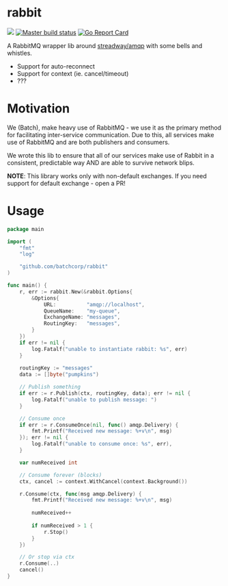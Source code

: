 rabbit
======
[![](https://godoc.org/github.com/batchcorp/rabbit?status.svg)](http://godoc.org/github.com/batchcorp/rabbit) [![Master build status](https://github.com/batchcorp/rabbit/workflows/main/badge.svg)](https://github.com/batchcorp/rabbit/actions) [![Go Report Card](https://goreportcard.com/badge/github.com/batchcorp/rabbit)](https://goreportcard.com/report/github.com/batchcorp/rabbit)

A RabbitMQ wrapper lib around [streadway/amqp](https://github.com/streadway/amqp) 
with some bells and whistles.

* Support for auto-reconnect
* Support for context (ie. cancel/timeout)
* ???

# Motivation

We (Batch), make heavy use of RabbitMQ - we use it as the primary method for
facilitating inter-service communication. Due to this, all services make use of
RabbitMQ and are both publishers and consumers.

We wrote this lib to ensure that all of our services make use of Rabbit in a
consistent, predictable way AND are able to survive network blips.

**NOTE**: This library works only with non-default exchanges. If you need support
for default exchange - open a PR!

# Usage
```go
package main

import (
    "fmt"
    "log"  

    "github.com/batchcorp/rabbit"
)

func main() { 
    r, err := rabbit.New(&rabbit.Options{
        &Options{
        	URL:          "amqp://localhost",
        	QueueName:    "my-queue",
        	ExchangeName: "messages",
        	RoutingKey:   "messages",
        }
    })
    if err != nil {
        log.Fatalf("unable to instantiate rabbit: %s", err)
    }
    
    routingKey := "messages"
    data := []byte("pumpkins")

    // Publish something
    if err := r.Publish(ctx, routingKey, data); err != nil {
        log.Fatalf("unable to publish message: ")
    }

    // Consume once
    if err := r.ConsumeOnce(nil, func() amqp.Delivery) {
        fmt.Printf("Received new message: %+v\n", msg)
    }); err != nil {
        log.Fatalf("unable to consume once: %s", err),
    }

    var numReceived int

    // Consume forever (blocks)
    ctx, cancel := context.WithCancel(context.Background())

    r.Consume(ctx, func(msg amqp.Delivery) {
        fmt.Printf("Received new message: %+v\n", msg)
        
        numReceived++
        
        if numReceived > 1 {
            r.Stop()
        }
    })

    // Or stop via ctx 
    r.Consume(..)    
    cancel()
}
```

